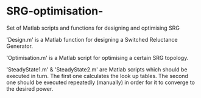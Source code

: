 SRG-optimisation-
=================

Set of Matlab scripts and functions for designing and optimising SRG

'Design.m' is a Matlab function for designing a Switched Reluctance Generator.

'Optimisation.m' is a Matlab script for optimising a certain SRG topology.

'SteadyState1.m' & 'SteadyState2.m' are Matlab scripts which should be executed in turn. The first one calculates the look up tables.
The second one should be executed repeatedly (manually) in order for it to converge to the desired power.
